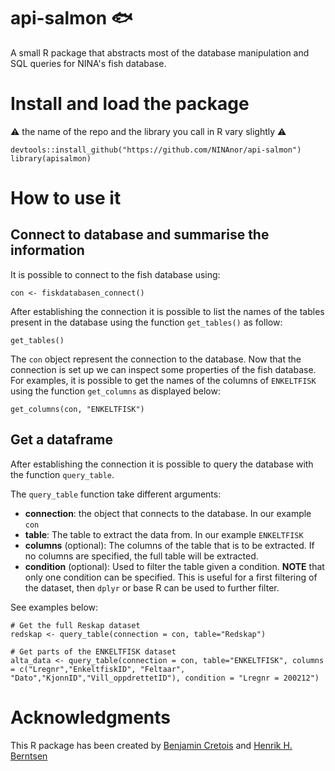 # api-salmon :fish:

A small R package that abstracts most of the database manipulation and SQL queries for
NINA's fish database.

# Install and load the package

:warning: the name of the repo and the library you call in R vary slightly :warning:

```
devtools::install_github("https://github.com/NINAnor/api-salmon")
library(apisalmon)
```

# How to use it

## Connect to database and summarise the information

It is possible to connect to the fish database using:

```
con <- fiskdatabasen_connect()
```

After establishing the connection it is possible to list the names of the tables present in the database using the function
`get_tables()` as follow:

```
get_tables()
```

The `con` object represent the connection to the database. Now that the connection is set up we can inspect some properties of the fish database.
For examples, it is possible to get the names of the columns of `ENKELTFISK` using the function `get_columns` as displayed below:

```
get_columns(con, "ENKELTFISK")
```

## Get a dataframe

After establishing the connection it is possible to query the database with the function 
`query_table`. 

The `query_table` function take different arguments:

- **connection**: the object that connects to the database. In our example `con`
- **table**: The table to extract the data from. In our example `ENKELTFISK`
- **columns** (optional): The columns of the table that is to be extracted. If no columns are specified, the full table will be extracted.
- **condition** (optional): Used to filter the table given a condition. **NOTE** that only one condition can be specified. This is useful for a first filtering of the dataset, then `dplyr` or base R can be used to further filter.

See examples below:

```
# Get the full Reskap dataset
redskap <- query_table(connection = con, table="Redskap")

# Get parts of the ENKELTFISK dataset
alta_data <- query_table(connection = con, table="ENKELTFISK", columns = c("Lregnr","EnkeltfiskID", "Feltaar", "Dato","KjonnID","Vill_oppdrettetID"), condition = "Lregnr = 200212")
```

# Acknowledgments

This R package has been created by [Benjamin Cretois](https://www.nina.no/english/Contact/Employees/Employee-info?AnsattID=15849) and [Henrik H. Berntsen](https://www.nina.no/kontakt/Ansatte/Ansattinformasjon.aspx?AnsattID=15368)



